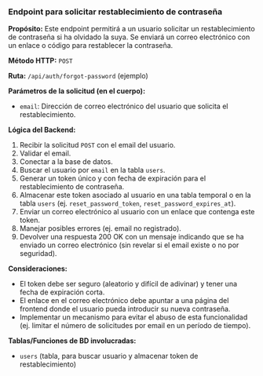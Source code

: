 ### Endpoint para solicitar restablecimiento de contraseña

**Propósito:** Este endpoint permitirá a un usuario solicitar un restablecimiento de contraseña si ha olvidado la suya. Se enviará un correo electrónico con un enlace o código para restablecer la contraseña.

**Método HTTP:** `POST`

**Ruta:** `/api/auth/forgot-password` (ejemplo)

**Parámetros de la solicitud (en el cuerpo):**
-   `email`: Dirección de correo electrónico del usuario que solicita el restablecimiento.

**Lógica del Backend:**
1.  Recibir la solicitud `POST` con el email del usuario.
2.  Validar el email.
3.  Conectar a la base de datos.
4.  Buscar el usuario por `email` en la tabla `users`.
5.  Generar un token único y con fecha de expiración para el restablecimiento de contraseña.
6.  Almacenar este token asociado al usuario en una tabla temporal o en la tabla `users` (ej. `reset_password_token`, `reset_password_expires_at`).
7.  Enviar un correo electrónico al usuario con un enlace que contenga este token.
8.  Manejar posibles errores (ej. email no registrado).
9.  Devolver una respuesta 200 OK con un mensaje indicando que se ha enviado un correo electrónico (sin revelar si el email existe o no por seguridad).

**Consideraciones:**
-   El token debe ser seguro (aleatorio y difícil de adivinar) y tener una fecha de expiración corta.
-   El enlace en el correo electrónico debe apuntar a una página del frontend donde el usuario pueda introducir su nueva contraseña.
-   Implementar un mecanismo para evitar el abuso de esta funcionalidad (ej. limitar el número de solicitudes por email en un período de tiempo).

**Tablas/Funciones de BD involucradas:**
-   `users` (tabla, para buscar usuario y almacenar token de restablecimiento)